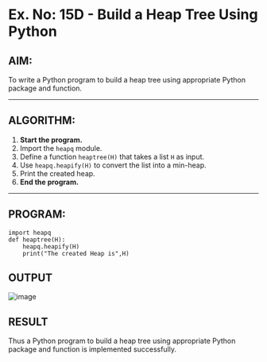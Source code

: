 # Ex. No: 15D - Build a Heap Tree Using Python

## AIM:
To write a Python program to build a heap tree using appropriate Python package and function.

---

## ALGORITHM:

1. **Start the program.**
2. Import the `heapq` module.
3. Define a function `heaptree(H)` that takes a list `H` as input.
4. Use `heapq.heapify(H)` to convert the list into a min-heap.
5. Print the created heap.
6. **End the program.**

---

## PROGRAM:

```
import heapq
def heaptree(H):
    heapq.heapify(H)
    print("The created Heap is",H)

```

## OUTPUT

![image](https://github.com/user-attachments/assets/0c8ed895-1822-4932-a99f-34776c319713)


## RESULT
Thus a Python program to build a heap tree using appropriate Python package and function is implemented successfully.
